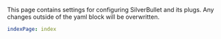 This page contains settings for configuring SilverBullet and its plugs. Any changes outside of the yaml block will be overwritten.

```yaml
indexPage: index

```
